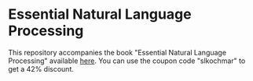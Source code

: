 # Essential Natural Language Processing

This repository accompanies the book "Essential Natural Language Processing" available [here](https://www.manning.com/books/essential-natural-language-processing). You can use the coupon code "slkochmar" to get a 42% discount.
